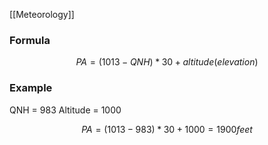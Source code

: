 [[Meteorology]]

### Formula

$$PA = (1013 - QNH) * 30 + altitude(elevation)$$

### Example

QNH = 983
Altitude = 1000

$$PA = (1013 - 983) * 30 + 1000 = 1900 feet$$